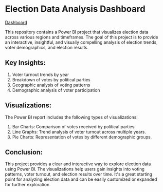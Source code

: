 # Election Data Analysis Dashboard
<a href="https://github.com/PavankumarG2211/Election-Data-Analysis-Dashboard/blob/main/Election%20Data%20Analysis%20.png">Dashboard</a>

This repository contains a Power BI project that visualizes election data across various regions and timeframes. The goal of this project is to provide an interactive, insightful, and visually compelling analysis of election trends, voter demographics, and election results.

## Key Insights:
1. Voter turnout trends by year
2. Breakdown of votes by political parties
3. Geographic analysis of voting patterns
4. Demographic analysis of voter participation

## Visualizations:
The Power BI report includes the following types of visualizations:

1. Bar Charts: Comparison of votes received by political parties.
2. Line Graphs: Trend analysis of voter turnout across multiple years.
3. Pie Charts: Representation of votes by different demographic groups.

## Conclusion:
This project provides a clear and interactive way to explore election data using Power BI. The visualizations help users gain insights into voting patterns, voter turnout, and election results over time. It's a great starting point for analyzing election data and can be easily customized or expanded for further exploration.


